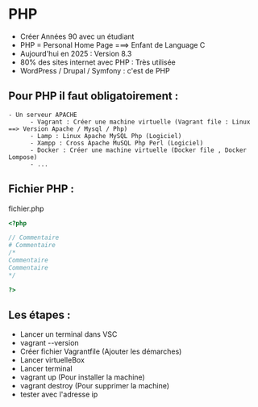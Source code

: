 # PHP
- Créer Années 90 avec un étudiant
- PHP = Personal Home Page ===> Enfant de Language C
- Aujourd'hui en 2025 : Version 8.3
- 80% des sites internet avec PHP : Très utilisée
- WordPress / Drupal / Symfony : c'est de PHP

## Pour PHP il faut obligatoirement :
    - Un serveur APACHE
          - Vagrant : Créer une machine virtuelle (Vagrant file : Linux  ==> Version Apache / Mysql / Php)
          - Lamp : Linux Apache MySQL Php (Logiciel)
          - Xampp : Cross Apache MuSQL Php Perl (Logiciel)
          - Docker : Créer une machine virtuelle (Docker file , Docker Lompose)
          - ...

## Fichier PHP :
fichier.php

```php
<?php

// Commentaire
# Commentaire
/*
Commentaire
Commentaire
*/

?>
```

## Les étapes :
- Lancer un terminal dans VSC
- vagrant --version
- Créer fichier Vagrantfile (Ajouter les démarches)
- Lancer virtuelleBox
- Lancer terminal
- vagrant up (Pour installer la machine)
- vagrant destroy (Pour supprimer la machine)
- tester avec l'adresse ip